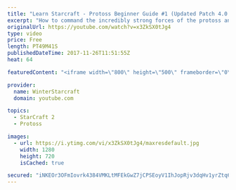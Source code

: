 ```yaml
---
title: "Learn Starcraft - Protoss Beginner Guide #1 (Updated Patch 4.0 FREE TO PLAY)"
excerpt: "How to command the incredibly strong forces of the protoss and cover weaknesses against the other inferior races. Updated for patch 4.0! This guide is not intended for COMPLETELY new players, but those who have played several games/campaign missions and grasp the very basics."
originalUrl: https://youtube.com/watch?v=x3ZkSX0tJg4
type: video
price: Free
length: PT49M41S
publishedDateTime: 2017-11-26T11:51:55Z
heat: 64

featuredContent: "<iframe width=\"800\" height=\"500\" frameborder=\"0\" src=\"https://www.youtube.com/embed/x3ZkSX0tJg4\" allow=\"accelerometer; autoplay; encrypted-media; gyroscope; picture-in-picture\" allowfullscreen></iframe>"

provider:
  name: WinterStarcraft
  domain: youtube.com

topics:
  - StarCraft 2
  - Protoss

images:
  - url: https://i.ytimg.com/vi/x3ZkSX0tJg4/maxresdefault.jpg
    width: 1280
    height: 720
    isCached: true

secured: "iNKEOr3OFmIovrk4384VMKLtMFEkGwZ7jCPSEoyV1IhJopRjv3dqHv1yrZtq6HX+J/PAxrPICrIlx6BUXA6lhHMrMehVyCPpwhmyz8Jy6eu0fZWy+EViMyHy6k27LK10QC3Qu+4tm+cPLZ8oWFoRYq3+FNsU4s6tMy1vzvccZI8qf4U7K5hgi+9bR14Ug1UM06KP0d+nNVBYnKm4/evBUaY8g8O72GEzvrEeXdXzEyMDQ82Amjx3MWZpJeZdpeV3pFhp+XryDilJ/X7O20CsxR6irlYBRSVuAqIcDlMVejW9UgHeznLOErrGSM3tJHsZlyAqpGI55PiqkcV1IO0SKqjw9SLgwp50jmXLIqVOQoi14xe+xior/JdLWE5gA6r4jCRILom5aMrgbgn/yrsb+gpQkLiKLlyYR6ZoUxf8Z3KGqiouHSMpxfTg/5G9H3y5;q7K2aFFa1ZxQu5ACFe420Q=="
---
```


